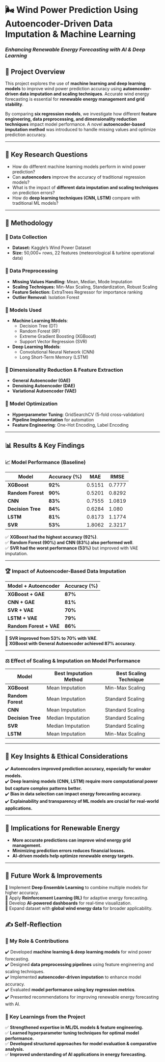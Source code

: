 # 🌬️ Wind Power Prediction Using Autoencoder-Driven Data Imputation & Machine Learning  
### *Enhancing Renewable Energy Forecasting with AI & Deep Learning*  

## 📌 Project Overview  
This project explores the use of **machine learning and deep learning models** to improve wind power prediction accuracy using **autoencoder-driven data imputation and scaling techniques**. Accurate wind energy forecasting is essential for **renewable energy management and grid stability**.  

By comparing **six regression models**, we investigate how different **feature engineering, data preprocessing, and dimensionality reduction techniques** impact model performance. A novel **autoencoder-based imputation method** was introduced to handle missing values and optimize prediction accuracy.  

---

## 🧐 Key Research Questions  
- How do different machine learning models perform in wind power prediction?  
- Can **autoencoders** improve the accuracy of traditional regression models?  
- What is the impact of **different data imputation and scaling techniques** on prediction errors?  
- How do **deep learning techniques (CNN, LSTM)** compare with traditional ML models?  

---

## 🔬 Methodology  

### 📌 Data Collection  
- **Dataset:** Kaggle’s Wind Power Dataset  
- **Size:** 50,000+ rows, 22 features (meteorological & turbine operational data)  

### 📌 Data Preprocessing  
- **Missing Values Handling:** Mean, Median, Mode Imputation  
- **Scaling Techniques:** Min-Max Scaling, Standardization, Robust Scaling  
- **Feature Selection:** ExtraTrees Regressor for importance ranking  
- **Outlier Removal:** Isolation Forest  

### 📌 Models Used  
- **Machine Learning Models**:  
  - Decision Tree (DT)  
  - Random Forest (RF)  
  - Extreme Gradient Boosting (XGBoost)  
  - Support Vector Regression (SVR)  
- **Deep Learning Models**:  
  - Convolutional Neural Network (CNN)  
  - Long Short-Term Memory (LSTM)  

### 📌 Dimensionality Reduction & Feature Extraction  
- **General Autoencoder (GAE)**  
- **Denoising Autoencoder (DAE)**  
- **Variational Autoencoder (VAE)**  

### 📌 Model Optimization  
- **Hyperparameter Tuning**: GridSearchCV (5-fold cross-validation)  
- **Pipeline Implementation** for automation  
- **Feature Engineering**: One-Hot Encoding, Label Encoding  

---

## 📊 Results & Key Findings  

### 📈 Model Performance (Baseline)  
| Model | Accuracy (%) | MAE | RMSE |
|--------|-------------|------|------|
| **XGBoost** | **92%** | 0.5151 | 0.7777 |
| **Random Forest** | **90%** | 0.5201 | 0.8292 |
| **CNN** | **83%** | 0.7555 | 1.0819 |
| **Decision Tree** | **84%** | 0.6284 | 1.080 |
| **LSTM** | **81%** | 0.8173 | 1.1774 |
| **SVR** | **53%** | 1.8062 | 2.3217 |

✅ **XGBoost had the highest accuracy (92%)**.  
✅ **Random Forest (90%) and CNN (83%) also performed well**.  
✅ **SVR had the worst performance (53%)** but improved with VAE imputation.  

---

### 🏆 Impact of Autoencoder-Based Data Imputation  
| Model + Autoencoder | Accuracy (%) |
|---------------------|-------------|
| **XGBoost + GAE** | **87%** |
| **CNN + GAE** | **81%** |
| **SVR + VAE** | **70%** |
| **LSTM + VAE** | **79%** |
| **Random Forest + VAE** | **86%** |

🚀 **SVR improved from 53% to 70% with VAE**.  
🚀 **XGBoost with General Autoencoder achieved 87% accuracy**.  

---

### ⚖️ Effect of Scaling & Imputation on Model Performance  
| Model | Best Imputation Method | Best Scaling Technique |
|--------|----------------------|----------------------|
| **XGBoost** | Mean Imputation | Min-Max Scaling |
| **Random Forest** | Mean Imputation | Standard Scaling |
| **CNN** | Mean Imputation | Standard Scaling |
| **Decision Tree** | Median Imputation | Standard Scaling |
| **SVR** | Median Imputation | Standard Scaling |
| **LSTM** | Mean Imputation | Min-Max Scaling |

---

## 🔎 Key Insights & Ethical Considerations  
✔️ **Autoencoders improved prediction accuracy, especially for weaker models.**  
✔️ **Deep learning models (CNN, LSTM) require more computational power but capture complex patterns better.**  
✔️ **Bias in data selection can impact energy forecasting accuracy.**  
✔️ **Explainability and transparency of ML models are crucial for real-world applications.**  

---

## 📌 Implications for Renewable Energy  
- **More accurate predictions can improve wind energy grid management.**  
- **Minimizing prediction errors reduces financial losses.**  
- **AI-driven models help optimize renewable energy targets.**  

---

## 🔮 Future Work & Improvements  
🔹 Implement **Deep Ensemble Learning** to combine multiple models for higher accuracy.  
🔹 Apply **Reinforcement Learning (RL)** for adaptive energy forecasting.  
🔹 Develop **AI-powered dashboards** for real-time visualization.  
🔹 Expand dataset with **global wind energy data** for broader applicability.  

## ✍️ Self-Reflection  
### 📌 My Role & Contributions  
✔️ Developed **machine learning & deep learning models** for wind power forecasting.  
✔️ Designed **data preprocessing pipelines** using feature engineering and scaling techniques.  
✔️ Implemented **autoencoder-driven imputation** to enhance model accuracy.  
✔️ Evaluated **model performance using key regression metrics**.  
✔️ Presented recommendations for improving renewable energy forecasting with AI.  

### 📌 Key Learnings from the Project  
✅ **Strengthened expertise in ML/DL models & feature engineering.**  
✅ **Learned hyperparameter tuning techniques for optimal model performance.**  
✅ **Developed structured approaches for model evaluation & comparative analysis.**  
✅ **Improved understanding of AI applications in energy forecasting.**  
